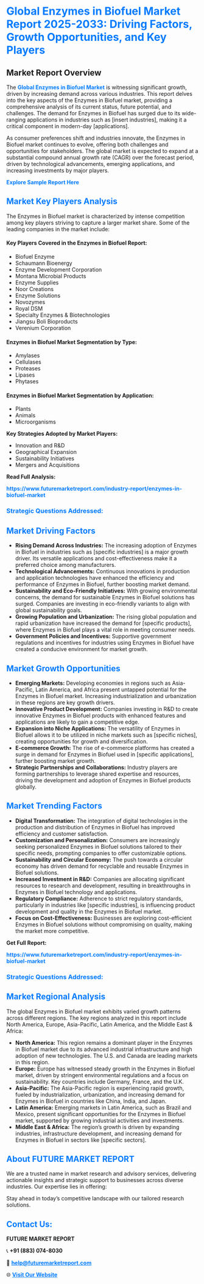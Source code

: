 <h1 style="color: #007BFF;">Global Enzymes in Biofuel Market Report 2025-2033: Driving Factors, Growth Opportunities, and Key Players</h1>

<section id="overview">
<h2>Market Report Overview</h2>
<p>The <a href="https://www.futuremarketreport.com/industry-report/enzymes-in-biofuel-market" style="color: #007BFF; text-decoration: none;"><strong>Global Enzymes in Biofuel Market</strong></a> is witnessing significant growth, driven by increasing demand across various industries. This report delves into the key aspects of the Enzymes in Biofuel market, providing a comprehensive analysis of its current status, future potential, and challenges. The demand for Enzymes in Biofuel has surged due to its wide-ranging applications in industries such as [insert industries], making it a critical component in modern-day [applications].</p>
<p>As consumer preferences shift and industries innovate, the Enzymes in Biofuel market continues to evolve, offering both challenges and opportunities for stakeholders. The global market is expected to expand at a substantial compound annual growth rate (CAGR) over the forecast period, driven by technological advancements, emerging applications, and increasing investments by major players.</p>
</section>

<section id="overview">
<p><a href="https://www.futuremarketreport.com/request-sample/reportId=103900" style="color: #007BFF; text-decoration: none;"><strong>Explore Sample Report Here</strong></a></p>
</section>

<section id="key-players">
<h2 style="color: #007BFF;">Market Key Players Analysis</h2>
<p>The Enzymes in Biofuel market is characterized by intense competition among key players striving to capture a larger market share. Some of the leading companies in the market include:</p>
<h4>Key Players Covered in the Enzymes in Biofuel Report:</h4>
<ul><li>Biofuel Enzyme</li><li>Schaumann Bioenergy</li><li>Enzyme Development Corporation</li><li>Montana Microbial Products</li><li>Enzyme Supplies</li><li>Noor Creations</li><li>Enzyme Solutions</li><li>Novozymes</li><li>Royal DSM</li><li>Specialty Enzymes &amp; Biotechnologies</li><li>Jiangsu Boli Bioproducts</li><li>Verenium Corporation</li></ul>
<h4>Enzymes in Biofuel Market Segmentation by Type:</h4>
<ul><li>Amylases</li><li>Cellulases</li><li>Proteases</li><li>Lipases</li><li>Phytases</li></ul>

<h4>Enzymes in Biofuel Market Segmentation by Application:</h4>
<ul><li>Plants</li><li>Animals</li><li>Microorganisms</li></ul>
<p><strong>Key Strategies Adopted by Market Players:</strong></p>
<ul>
<li>Innovation and R&D</li>
<li>Geographical Expansion</li>
<li>Sustainability Initiatives</li>
<li>Mergers and Acquisitions</li>
</ul>
</section>

<section>
<p><strong>Read Full Analysis: </strong></p><a href="https://www.futuremarketreport.com/industry-report/enzymes-in-biofuel-market" style="color: #007BFF; text-decoration: none;"><strong>https://www.futuremarketreport.com/industry-report/enzymes-in-biofuel-market</strong></a>
<h3 style="color: #007BFF;">Strategic Questions Addressed:</h3>
</section>

<section id="driving-factors">
<h2 style="color: #007BFF;">Market Driving Factors</h2>
<ul>
<li><strong>Rising Demand Across Industries:</strong> The increasing adoption of Enzymes in Biofuel in industries such as [specific industries] is a major growth driver. Its versatile applications and cost-effectiveness make it a preferred choice among manufacturers.</li>
<li><strong>Technological Advancements:</strong> Continuous innovations in production and application technologies have enhanced the efficiency and performance of Enzymes in Biofuel, further boosting market demand.</li>
<li><strong>Sustainability and Eco-Friendly Initiatives:</strong> With growing environmental concerns, the demand for sustainable Enzymes in Biofuel solutions has surged. Companies are investing in eco-friendly variants to align with global sustainability goals.</li>
<li><strong>Growing Population and Urbanization:</strong> The rising global population and rapid urbanization have increased the demand for [specific products], where Enzymes in Biofuel plays a vital role in meeting consumer needs.</li>
<li><strong>Government Policies and Incentives:</strong> Supportive government regulations and incentives for industries using Enzymes in Biofuel have created a conducive environment for market growth.</li>
</ul>
</section>

<section id="growth-opportunities">
<h2 style="color: #007BFF;">Market Growth Opportunities</h2>
<ul>
<li><strong>Emerging Markets:</strong> Developing economies in regions such as Asia-Pacific, Latin America, and Africa present untapped potential for the Enzymes in Biofuel market. Increasing industrialization and urbanization in these regions are key growth drivers.</li>
<li><strong>Innovative Product Development:</strong> Companies investing in R&D to create innovative Enzymes in Biofuel products with enhanced features and applications are likely to gain a competitive edge.</li>
<li><strong>Expansion into Niche Applications:</strong> The versatility of Enzymes in Biofuel allows it to be utilized in niche markets such as [specific niches], creating opportunities for growth and diversification.</li>
<li><strong>E-commerce Growth:</strong> The rise of e-commerce platforms has created a surge in demand for Enzymes in Biofuel used in [specific applications], further boosting market growth.</li>
<li><strong>Strategic Partnerships and Collaborations:</strong> Industry players are forming partnerships to leverage shared expertise and resources, driving the development and adoption of Enzymes in Biofuel products globally.</li>
</ul>
</section>

<section id="trending-factors">
<h2 style="color: #007BFF;">Market Trending Factors</h2>
<ul>
<li><strong>Digital Transformation:</strong> The integration of digital technologies in the production and distribution of Enzymes in Biofuel has improved efficiency and customer satisfaction.</li>
<li><strong>Customization and Personalization:</strong> Consumers are increasingly seeking personalized Enzymes in Biofuel solutions tailored to their specific needs, prompting companies to offer customizable options.</li>
<li><strong>Sustainability and Circular Economy:</strong> The push towards a circular economy has driven demand for recyclable and reusable Enzymes in Biofuel solutions.</li>
<li><strong>Increased Investment in R&D:</strong> Companies are allocating significant resources to research and development, resulting in breakthroughs in Enzymes in Biofuel technology and applications.</li>
<li><strong>Regulatory Compliance:</strong> Adherence to strict regulatory standards, particularly in industries like [specific industries], is influencing product development and quality in the Enzymes in Biofuel market.</li>
<li><strong>Focus on Cost-Effectiveness:</strong> Businesses are exploring cost-efficient Enzymes in Biofuel solutions without compromising on quality, making the market more competitive.</li>
</ul>
</section>

<section>
<p><strong>Get Full Report: </strong></p><a href="https://www.futuremarketreport.com/industry-report/enzymes-in-biofuel-market" style="color: #007BFF; text-decoration: none;"><strong>https://www.futuremarketreport.com/industry-report/enzymes-in-biofuel-market</strong></a>
<h3 style="color: #007BFF;">Strategic Questions Addressed:</h3>
</section>


<section id="regional-analysis">
<h2 style="color: #007BFF;">Market Regional Analysis</h2>
<p>The global Enzymes in Biofuel market exhibits varied growth patterns across different regions. The key regions analyzed in this report include North America, Europe, Asia-Pacific, Latin America, and the Middle East & Africa:</p>
<ul>
<li><strong>North America:</strong> This region remains a dominant player in the Enzymes in Biofuel market due to its advanced industrial infrastructure and high adoption of new technologies. The U.S. and Canada are leading markets in this region.</li>
<li><strong>Europe:</strong> Europe has witnessed steady growth in the Enzymes in Biofuel market, driven by stringent environmental regulations and a focus on sustainability. Key countries include Germany, France, and the U.K.</li>
<li><strong>Asia-Pacific:</strong> The Asia-Pacific region is experiencing rapid growth, fueled by industrialization, urbanization, and increasing demand for Enzymes in Biofuel in countries like China, India, and Japan.</li>
<li><strong>Latin America:</strong> Emerging markets in Latin America, such as Brazil and Mexico, present significant opportunities for the Enzymes in Biofuel market, supported by growing industrial activities and investments.</li>
<li><strong>Middle East & Africa:</strong> The region’s growth is driven by expanding industries, infrastructure development, and increasing demand for Enzymes in Biofuel in sectors like [specific sectors].</li>
</ul>
</section>

<footer>
<h2 style="color: #007BFF;">About FUTURE MARKET REPORT</h2>
<p>We are a trusted name in market research and advisory services, delivering actionable insights and strategic support to businesses across diverse industries. Our expertise lies in offering:</p>

<p>Stay ahead in today’s competitive landscape with our tailored research solutions.</p>

<h2 style="color: #007BFF;">Contact Us:</h2>
<p><strong>FUTURE MARKET REPORT</strong></p>
<p>📞 <strong>+91 (883) 074-8030</strong></p>
<p>📧 <strong><a href="mailto:help@futuremarketreport.com" style="color: #007BFF;">help@futuremarketreport.com</a></strong></p>
<p>🌐 <strong><a href="https://www.futuremarketreport.com/" style="color: #007BFF;">Visit Our Website</a></strong></p>
</footer>